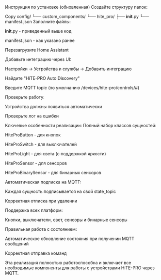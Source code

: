 Инструкция по установке (обновленная)
Создайте структуру папок:

Copy
config/
└── custom_components/
    └── hite_pro/
        ├── __init__.py
        └── manifest.json
Заполните файлы:

__init__.py - приведенный выше код

manifest.json - как указано ранее

Перезагрузите Home Assistant

Добавьте интеграцию через UI:

Настройки → Устройства и службы → Добавить интеграцию

Найдите "HiTE-PRO Auto Discovery"

Введите MQTT topic (по умолчанию /devices/hite-pro/controls/#)

Проверьте работу:

Устройства должны появиться автоматически

Проверьте лог на ошибки

Ключевые особенности реализации:
Полный набор классов сущностей:

HiteProButton - для кнопок

HiteProSwitch - для выключателей

HiteProLight - для света (с поддержкой яркости)

HiteProSensor - для сенсоров

HiteProBinarySensor - для бинарных сенсоров

Автоматическая подписка на MQTT:

Каждая сущность подписывается на свой state_topic

Корректная отписка при удалении

Поддержка всех платформ:

Кнопки, выключатели, свет, сенсоры и бинарные сенсоры

Правильная работа с состоянием:

Автоматическое обновление состояния при получении MQTT сообщений

Корректная отправка команд

Эта реализация полностью работоспособна и включает все необходимые компоненты для работы с устройствами HiTE-PRO через MQTT.
